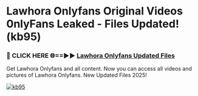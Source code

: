 # Lawhora Onlyfans Original Videos 0nlyFans Leaked - Files Updated! (kb95)

<h3>🔴 CLICK HERE 🌐==►► <a href="https://tinyurl.com/ehrbuxhb" rel="nofollow">Lawhora Onlyfans Updated Files</a></h3>

Get Lawhora Onlyfans and all content. Now you can access all videos and pictures of Lawhora Onlyfans. New Updated Files 2025!

[![kb95](https://i.imgur.com/lVYEuWS.gif)](https://tinyurl.com/ehrbuxhb)

